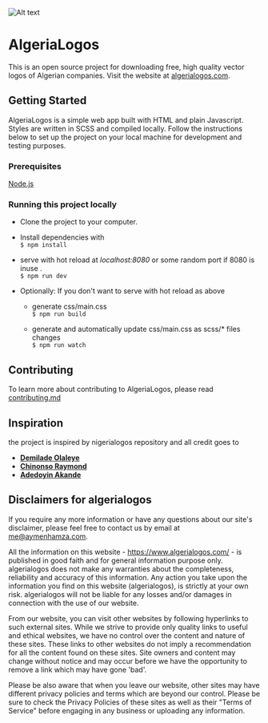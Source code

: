 
![Alt text](images/seo_card.jpg?raw=true "ALgeria Logos" )


# AlgeriaLogos

This is an open source project for downloading free, high quality vector logos of Algerian companies. Visit the website at [algerialogos.com](https://algerialogos.com).

## Getting Started

AlgeriaLogos is a simple web app built with HTML and plain Javascript. Styles are written in SCSS and compiled locally. Follow the instructions below to set up the project on your local machine for development and testing purposes. 

### Prerequisites
[Node.js](https://nodejs.org/)

### Running this project locally
- Clone the project to your computer.  
- Install dependencies with  
`$ npm install`  

- serve with hot reload at _localhost:8080_ or some random port if 8080 is inuse .  
`$ npm run dev`  

- Optionally: If you don't want to serve with hot reload as above  
    - generate css/main.css  
    `$ npm run build`  
  
    - generate and automatically update css/main.css as scss/* files changes  
    `$ npm run watch`

## Contributing

To learn more about contributing to AlgeriaLogos, please read [contributing.md](https://github.com/aimen08/algerialogos/blob/master/contributing.md)

## Inspiration 
the project is inspired by nigerialogos repository and all credit goes to

* [**Demilade Olaleye**](https://github.com/Demilad)
* [**Chinonso Raymond**](https://twitter.com/ChinonsoRay) 
* [**Adedoyin Akande**](https://github.com/aeadedoyin)


## Disclaimers for algerialogos
If you require any more information or have any questions about our site's disclaimer, please feel free to contact us by email at me@aymenhamza.com.

All the information on this website - https://www.algerialogos.com/ - is published in good faith and for general information purpose only. algerialogos does not make any warranties about the completeness, reliability and accuracy of this information. Any action you take upon the information you find on this website (algerialogos), is strictly at your own risk. algerialogos will not be liable for any losses and/or damages in connection with the use of our website.

From our website, you can visit other websites by following hyperlinks to such external sites. While we strive to provide only quality links to useful and ethical websites, we have no control over the content and nature of these sites. These links to other websites do not imply a recommendation for all the content found on these sites. Site owners and content may change without notice and may occur before we have the opportunity to remove a link which may have gone 'bad'.

Please be also aware that when you leave our website, other sites may have different privacy policies and terms which are beyond our control. Please be sure to check the Privacy Policies of these sites as well as their "Terms of Service" before engaging in any business or uploading any information.


